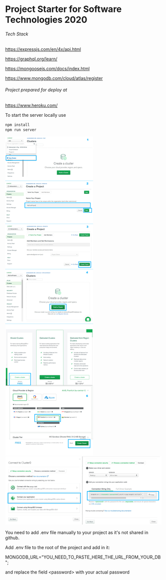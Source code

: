 # Project Starter for Software Technologies 2020


###### Tech Stack

https://expressjs.com/en/4x/api.html

https://graphql.org/learn/

https://mongoosejs.com/docs/index.html

https://www.mongodb.com/cloud/atlas/register

###### Project prepared for deploy at 

https://www.heroku.com/


To start the server locally use
```
npm install
npm run server
```

![Creating a cluster](https://raw.githubusercontent.com/AlexanderPPetrov/st-js-be-2020/master/docs/creating_cluster.jpg
)
![Creating a connection](https://raw.githubusercontent.com/AlexanderPPetrov/st-js-be-2020/master/docs/atlas.jpg
)

You need to add .env file manually to your project as it's not shared in github.

Add .env file to the root of the project and add in it:

MONGODB_URL="YOU_NEED_TO_PASTE_HERE_THE_URL_FROM_YOUR_DB";

and replace the field \<password\> with your actual password